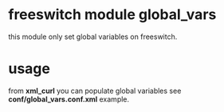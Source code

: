 # freeswitch module global_vars

this module only set global variables on freeswitch.

# usage

from **xml_curl** you can populate global variables see **conf/global_vars.conf.xml** example.
